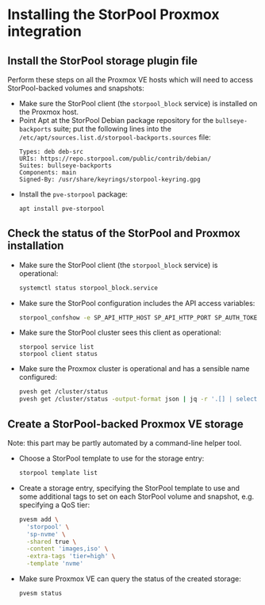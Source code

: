 <!--
SPDX-FileCopyrightText: StorPool <support@storpool.com>
SPDX-License-Identifier: BSD-2-Clause
-->

# Installing the StorPool Proxmox integration

## Install the StorPool storage plugin file

Perform these steps on all the Proxmox VE hosts which will need to access
StorPool-backed volumes and snapshots:

- Make sure the StorPool client (the `storpool_block` service) is
  installed on the Proxmox host.
- Point Apt at the StorPool Debian package repository for the `bullseye-backports`
  suite; put the following lines into
  the `/etc/apt/sources.list.d/storpool-backports.sources` file:
  ```
  Types: deb deb-src
  URIs: https://repo.storpool.com/public/contrib/debian/
  Suites: bullseye-backports
  Components: main
  Signed-By: /usr/share/keyrings/storpool-keyring.gpg
  ```
- Install the `pve-storpool` package:
  ``` sh
  apt install pve-storpool
  ```

## Check the status of the StorPool and Proxmox installation

- Make sure the StorPool client (the `storpool_block` service) is operational:
  ``` sh
  systemctl status storpool_block.service
  ```
- Make sure the StorPool configuration includes the API access variables:
  ``` sh
  storpool_confshow -e SP_API_HTTP_HOST SP_API_HTTP_PORT SP_AUTH_TOKEN SP_OURID
  ```
- Make sure the StorPool cluster sees this client as operational:
  ```
  storpool service list
  storpool client status
  ```
- Make sure the Proxmox cluster is operational and has a sensible name configured:
  ``` sh
  pvesh get /cluster/status
  pvesh get /cluster/status -output-format json | jq -r '.[] | select(.id == "cluster") | .name'
  ```

## Create a StorPool-backed Proxmox VE storage

Note: this part may be partly automated by a command-line helper tool.

- Choose a StorPool template to use for the storage entry:
  ``` sh
  storpool template list
  ```
- Create a storage entry, specifying the StorPool template to use and
  some additional tags to set on each StorPool volume and snapshot, e.g.
  specifying a QoS tier:
  ``` sh
  pvesm add \
    'storpool' \
    'sp-nvme' \
    -shared true \
    -content 'images,iso' \
    -extra-tags 'tier=high' \
    -template 'nvme'
  ```
- Make sure Proxmox VE can query the status of the created storage:
  ``` sh
  pvesm status
  ```
